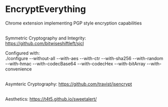 # EncryptEverything
Chrome extension implementing PGP style encryption capabilities
<br><br>

Symmetric Cryptography and Integrity:
https://github.com/bitwiseshiftleft/sjcl

Configured with: <br>
./configure --without-all --with-aes --with-ctr --with-sha256 --with-random --with-hmac --with-codecBase64 --with-codecHex --with-bitArray --with-convenience
<br><br>

Asymteric Cryptography:
https://github.com/travist/jsencrypt
<br><br>

Aesthetics:
https://t4t5.github.io/sweetalert/
